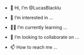 - 👋 Hi, I’m @LucasBlacklu
- 👀 I’m interested in ...
- 🧑‍💻 I’m currently learning ...
- 💞️ I’m looking to collaborate on ...

- 📫 How to reach me ...

<!---
LucasBlacklu/LucasBlacklu is a ✨ special ✨ repository because its `README.md` (this file) appears on your GitHub profile.
You can click the Preview link to take a look at your changes.
--->
